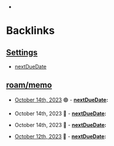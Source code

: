- 

# Backlinks
## [Settings](<Settings.md>)
- [nextDueDate](<nextDueDate.md>)

## [roam/memo](<roam/memo.md>)
- [October 14th, 2023](<October 14th, 2023.md>) 🟢
            - **[nextDueDate](<nextDueDate.md>):**

- October 14th, 2023 🔵
            - **[nextDueDate](<nextDueDate.md>):**

- October 14th, 2023 🔴
            - **[nextDueDate](<nextDueDate.md>):**

- [October 12th, 2023](<October 12th, 2023.md>) 🔵
            - **[nextDueDate](<nextDueDate.md>):**

